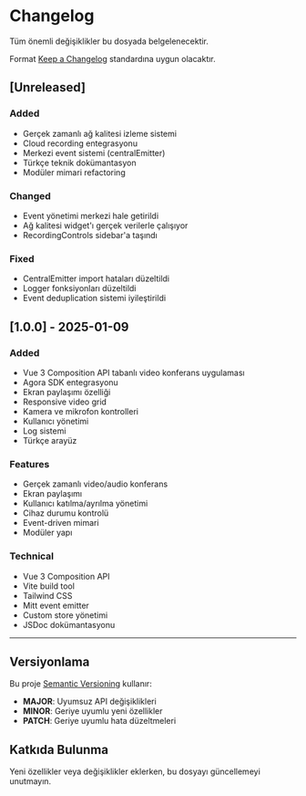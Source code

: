 # Changelog

Tüm önemli değişiklikler bu dosyada belgelenecektir.

Format [Keep a Changelog](https://keepachangelog.com/tr/1.0.0/) standardına uygun olacaktır.

## [Unreleased]

### Added
- Gerçek zamanlı ağ kalitesi izleme sistemi
- Cloud recording entegrasyonu
- Merkezi event sistemi (centralEmitter)
- Türkçe teknik dokümantasyon
- Modüler mimari refactoring

### Changed
- Event yönetimi merkezi hale getirildi
- Ağ kalitesi widget'ı gerçek verilerle çalışıyor
- RecordingControls sidebar'a taşındı

### Fixed
- CentralEmitter import hataları düzeltildi
- Logger fonksiyonları düzeltildi
- Event deduplication sistemi iyileştirildi

## [1.0.0] - 2025-01-09

### Added
- Vue 3 Composition API tabanlı video konferans uygulaması
- Agora SDK entegrasyonu
- Ekran paylaşımı özelliği
- Responsive video grid
- Kamera ve mikrofon kontrolleri
- Kullanıcı yönetimi
- Log sistemi
- Türkçe arayüz

### Features
- Gerçek zamanlı video/audio konferans
- Ekran paylaşımı
- Kullanıcı katılma/ayrılma yönetimi
- Cihaz durumu kontrolü
- Event-driven mimari
- Modüler yapı

### Technical
- Vue 3 Composition API
- Vite build tool
- Tailwind CSS
- Mitt event emitter
- Custom store yönetimi
- JSDoc dokümantasyonu

---

## Versiyonlama

Bu proje [Semantic Versioning](https://semver.org/lang/tr/) kullanır:

- **MAJOR**: Uyumsuz API değişiklikleri
- **MINOR**: Geriye uyumlu yeni özellikler
- **PATCH**: Geriye uyumlu hata düzeltmeleri

## Katkıda Bulunma

Yeni özellikler veya değişiklikler eklerken, bu dosyayı güncellemeyi unutmayın. 